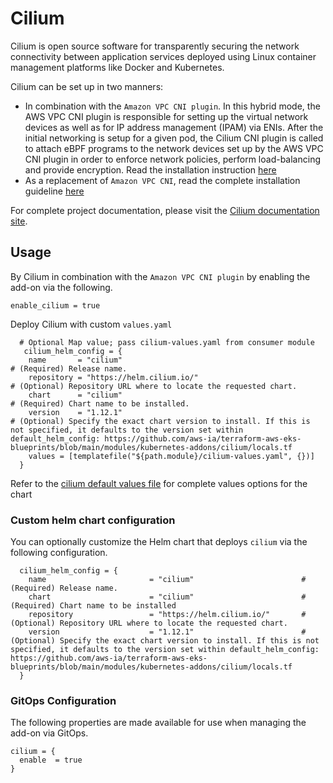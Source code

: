 # Cilium

Cilium is open source software for transparently securing the network connectivity between application services deployed using Linux container management platforms like Docker and Kubernetes.

Cilium can be set up in two manners:
- In combination with the `Amazon VPC CNI plugin`. In this hybrid mode, the AWS VPC CNI plugin is responsible for setting up the virtual network devices as well as for IP address management (IPAM) via ENIs.
After the initial networking is setup for a given pod, the Cilium CNI plugin is called to attach eBPF programs to the network devices set up by the AWS VPC CNI plugin in order to enforce network policies, perform load-balancing and provide encryption.
Read the installation instruction [here](https://docs.cilium.io/en/stable/gettingstarted/cni-chaining-aws-cni/#chaining-aws-cni)
- As a replacement of `Amazon VPC CNI`,  read the complete installation guideline [here](https://docs.cilium.io/en/stable/gettingstarted/k8s-install-helm/)

For complete project documentation, please visit the [Cilium documentation site](https://docs.cilium.io/en/stable/).

## Usage

By Cilium in combination with the `Amazon VPC CNI plugin` by enabling the add-on via the following.

```hcl
enable_cilium = true
```

Deploy Cilium with custom `values.yaml`

```hcl
  # Optional Map value; pass cilium-values.yaml from consumer module
   cilium_helm_config = {
    name       = "cilium"                                               # (Required) Release name.
    repository = "https://helm.cilium.io/"                              # (Optional) Repository URL where to locate the requested chart.
    chart      = "cilium"                                               # (Required) Chart name to be installed.
    version    = "1.12.1"                                               # (Optional) Specify the exact chart version to install. If this is not specified, it defaults to the version set within default_helm_config: https://github.com/aws-ia/terraform-aws-eks-blueprints/blob/main/modules/kubernetes-addons/cilium/locals.tf
    values = [templatefile("${path.module}/cilium-values.yaml", {})]
  }
```

Refer to the [cilium default values file](https://github.com/cilium/cilium/blob/master/install/kubernetes/cilium/values.yaml) for complete values options for the chart


### Custom helm chart configuration
You can optionally customize the Helm chart that deploys `cilium` via the following configuration.

```hcl
  cilium_helm_config = {
    name                       = "cilium"                        # (Required) Release name.
    chart                      = "cilium"                        # (Required) Chart name to be installed
    repository                 = "https://helm.cilium.io/"       # (Optional) Repository URL where to locate the requested chart.
    version                    = "1.12.1"                        # (Optional) Specify the exact chart version to install. If this is not specified, it defaults to the version set within default_helm_config: https://github.com/aws-ia/terraform-aws-eks-blueprints/blob/main/modules/kubernetes-addons/cilium/locals.tf
  }
```

### GitOps Configuration

The following properties are made available for use when managing the add-on via GitOps.

```hcl
cilium = {
  enable  = true
}
```
